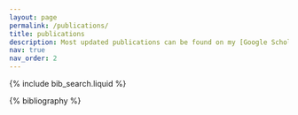 ```yaml
---
layout: page
permalink: /publications/
title: publications
description: Most updated publications can be found on my [Google Scholar](https://scholar.google.com/citations?user=gXYyJ9gAAAAJ&hl=en) profile.
nav: true
nav_order: 2
---
```


<!-- _pages/publications.md -->

<!-- Bibsearch Feature -->

{% include bib_search.liquid %}

<div class="publications">

{% bibliography %}

</div>
